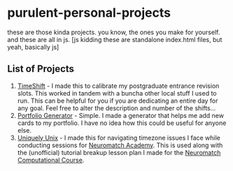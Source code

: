 # purulent-personal-projects
these are those kinda projects. you know, the ones you make for yourself. and these are all in js. [js kidding these are standalone index.html files, but yeah, basically js]

## List of Projects
1. [TimeShift](https://drarkadeep.github.io/purulent-personal-projects/timeshift/index.html) - I made this to calibrate my postgraduate entrance revision slots. This worked in tandem with a buncha other local stuff I used to run. This can be helpful for you if you are dedicating an entire day for any goal. Feel free to alter the description and number of the shifts...
2. [Portfolio Generator](https://drarkadeep.github.io/purulent-personal-projects/portfolio-generator/index.html) - Simple. I made a generator that helps me add new cards to my portfolio. I have no idea how this could be useful for anyone else.
3. [Uniquely Unix](https://drarkadeep.github.io/purulent-personal-projects/uniquely-unix/index.html) - I made this for navigating timezone issues I face while conducting sessions for [Neuromatch Academy](https://www.linkedin.com/feed/update/urn:li:activity:7191285231650324480/). This is used along with the (unofficial) tutorial breakup lesson plan I made for the [Neuromatch Computational Course](https://compneuro.neuromatch.io/tutorials/intro.html).
